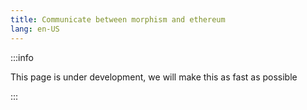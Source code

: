 ```yaml
---
title: Communicate between morphism and ethereum
lang: en-US
---
```


:::info

This page is under development, we will make this as fast as possible

:::